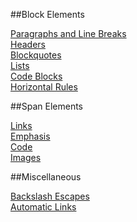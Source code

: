 ##Block Elements

[Paragraphs and Line Breaks](Block-Elements/Paragraphs-and-Line-Breaks.md "Paragraphs and Line Breaks")  
[Headers](Block-Elements/Headers.md "Headers")  
[Blockquotes](Block-Elements/Blockquotes.md "Blockquotes")  
[Lists](Block-Elements/Lists.md "Lists")  
[Code Blocks](Block-Elements/Code-Blocks.md "Code Blocks")   
[Horizontal Rules](Block-Elements/Horizontal-Rules.md "Horizontal Rules")  

##Span Elements

[Links](Span-Elements/Link.md "Span Elements")  
[Emphasis](Span-Elements/Emphasis.md "Emphasis")  
[Code](Span-Elements/Code.md "Code")  
[Images](Span-Elements/Images.md "Images")  

##Miscellaneous

[Backslash Escapes](Miscellaneous/Backslash-escapes.md "Backslash Escapes")  
[Automatic Links](Miscellaneous/Automatic-Links.md "Automatic Links") 